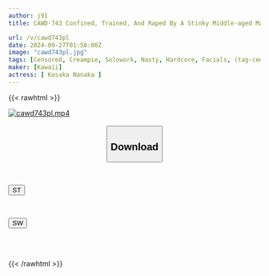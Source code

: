 ```yaml
---
author: j91
title: CAWD-743 Confined, Trained, And Raped By A Stinky Middle-aged Man In The Neighbor's Trash Room... The Fate Of A Female College Student Who Was Impregnated By 35 Consecutive Creampies Without Pulling Out Nanaka Kosaka

url: /v/cawd743pl
date: 2024-09-27T01:50:00Z
image: "cawd743pl.jpg"
tags: [Censored, Creampie, Solowork, Nasty, Hardcore, Facials, (tag-censored), (tag-censored), Drama	]
maker: [Kawaii]
actress: [ Kosaka Nanaka ]
---
```



{{< rawhtml >}}

<div class="video" data-videoid="L3ymLZDx0ZfR0OL">
    <a href="javascript:;">
        <img src="/v/cawd743pl/cawd743pl.jpg" width="WIDTH" height="HEIGHT" alt="cawd743pl.mp4" loading="lazy">
    </a>
</div>

<script type="text/javascript" src="https://j91.asia/asset/on-demand-st.js"></script>

<br>
  <link rel="stylesheet" href="https://j91.asia/asset/bs5.css">
  
  <center>
  <button class="btn btn-primary" type="button" data-bs-toggle="collapse" data-bs-target=".multi-collapse" aria-expanded="false" aria-controls="multiCollapseExample1 multiCollapseExample2"><h2>Download</h2></button></center>
</p>
<div class="row">
  <div class="col">
    <div class="collapse multi-collapse" id="multiCollapseExample1">
      <div class="card card-body">
	      	      <br>
<div class="buttons">  
<p><a href="/v/cawd743pl/st.html" target="_blank"><button class="btn-hover color-3"><i class="fa fa-download"></i> ST</button></a></p></div>
    </div>
  </div>
</div>
  <div class="col">
    <div class="collapse multi-collapse" id="multiCollapseExample2">
      <div class="card card-body">
	      <br>
<div class="buttons">
<p><a href="/v/cawd743pl/sw.html" target="_blank"><button class="btn-hover color-2"><i class="fa fa-download"></i> SW</button></a></p></div>
<br><br>
      </div>
    </div>
  </div>
</div>

{{< /rawhtml >}}